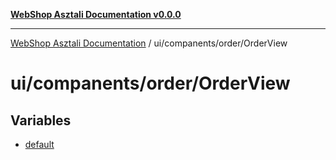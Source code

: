 [**WebShop Asztali Documentation v0.0.0**](../../../../README.md)

***

[WebShop Asztali Documentation](../../../../modules.md) / ui/companents/order/OrderView

# ui/companents/order/OrderView

## Variables

- [default](variables/default.md)
